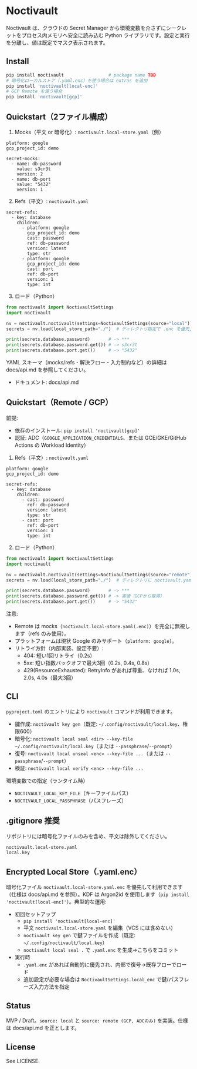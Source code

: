 # Noctivault

Noctivault は、クラウドの Secret Manager から環境変数を介さずにシークレットをプロセス内メモリへ安全に読み込む Python ライブラリです。設定と実行を分離し、値は既定でマスク表示されます。

## Install

```bash
pip install noctivault                 # package name TBD
# 暗号化ローカルストア（.yaml.enc）を使う場合は extras を追加
pip install 'noctivault[local-enc]'
# GCP Remote を使う場合
pip install 'noctivault[gcp]'
```

## Quickstart（2ファイル構成）

1) Mocks（平文 or 暗号化）: `noctivault.local-store.yaml`（例）

```
platform: google
gcp_project_id: demo

secret-mocks:
  - name: db-password
    value: s3cr3t
    version: 2
  - name: db-port
    value: "5432"
    version: 1
```

2) Refs（平文）: `noctivault.yaml`

```
secret-refs:
  - key: database
    children:
      - platform: google
        gcp_project_id: demo
        cast: password
        ref: db-password
        version: latest
        type: str
      - platform: google
        gcp_project_id: demo
        cast: port
        ref: db-port
        version: 1
        type: int
```

3) ロード（Python）

```python
from noctivault import NoctivaultSettings
import noctivault

nv = noctivault.noctivault(settings=NoctivaultSettings(source="local"))
secrets = nv.load(local_store_path="./")  # ディレクトリ指定で .enc を優先, なければ .yaml

print(secrets.database.password)       # -> ***
print(secrets.database.password.get()) # -> s3cr3t
print(secrets.database.port.get())     # -> "5432"
```

YAML スキーマ（mocks/refs・解決フロー・入力制約など）の詳細は docs/api.md を参照してください。

- ドキュメント: docs/api.md

## Quickstart（Remote / GCP）

前提:

- 依存のインストール: `pip install 'noctivault[gcp]'`
- 認証: ADC（`GOOGLE_APPLICATION_CREDENTIALS`、または GCE/GKE/GitHub Actions の Workload Identity）

1) Refs（平文）: `noctivault.yaml`

```
platform: google
gcp_project_id: demo

secret-refs:
  - key: database
    children:
      - cast: password
        ref: db-password
        version: latest
        type: str
      - cast: port
        ref: db-port
        version: 1
        type: int
```

2) ロード（Python）

```python
from noctivault import NoctivaultSettings
import noctivault

nv = noctivault.noctivault(settings=NoctivaultSettings(source="remote"))
secrets = nv.load(local_store_path="./")  # ディレクトリに noctivault.yaml を置く

print(secrets.database.password)       # -> ***
print(secrets.database.password.get()) # -> 実値（GCPから取得）
print(secrets.database.port.get())     # -> "5432"
```

注意:

- Remote は mocks（`noctivault.local-store.yaml(.enc)`）を完全に無視します（refs のみ使用）。
- プラットフォームは現状 Google のみサポート（`platform: google`）。
- リトライ方針（内部実装、設定不要）:
  - 404: 短い1回リトライ（0.2s）
  - 5xx: 短い指数バックオフで最大3回（0.2s, 0.4s, 0.8s）
  - 429(ResourceExhausted): RetryInfo があれば尊重、なければ 1.0s, 2.0s, 4.0s（最大3回）

## CLI

`pyproject.toml` のエントリにより `noctivault` コマンドが利用できます。

- 鍵作成: `noctivault key gen`（既定: `~/.config/noctivault/local.key`、権限600）
- 暗号化: `noctivault local seal <dir> --key-file ~/.config/noctivault/local.key`（または `--passphrase`/`--prompt`）
- 復号: `noctivault local unseal <enc> --key-file ...`（または `--passphrase`/`--prompt`）
- 検証: `noctivault local verify <enc> --key-file ...`

環境変数での指定（ランタイム時）

- `NOCTIVAULT_LOCAL_KEY_FILE`（キーファイルパス）
- `NOCTIVAULT_LOCAL_PASSPHRASE`（パスフレーズ）

## .gitignore 推奨

リポジトリには暗号化ファイルのみを含め、平文は除外してください。

```
noctivault.local-store.yaml
local.key
```

## Encrypted Local Store（.yaml.enc）

暗号化ファイル `noctivault.local-store.yaml.enc` を優先して利用できます（仕様は docs/api.md を参照）。KDF は Argon2id を使用します（`pip install 'noctivault[local-enc]'`）。典型的な運用:

- 初回セットアップ
  - `pip install 'noctivault[local-enc]'`
  - 平文 `noctivault.local-store.yaml` を編集（VCS には含めない）
  - `noctivault key gen` で鍵ファイルを作成（既定: `~/.config/noctivault/local.key`）
  - `noctivault local seal .` で `.yaml.enc` を生成→こちらをコミット
- 実行時
  - `.yaml.enc` があれば自動的に優先され、内部で復号→既存フローでロード
  - 追加設定が必要な場合は `NoctivaultSettings.local_enc` で鍵/パスフレーズ入力方法を指定

## Status

MVP / Draft。`source: local` と `source: remote (GCP, ADCのみ)` を実装。仕様は docs/api.md を正とします。

<!-- Dev helper commands intentionally omitted (no Makefile). -->

## License

See LICENSE.
